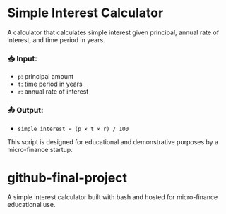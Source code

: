 # Simple Interest Calculator

A calculator that calculates simple interest given principal, annual rate of interest, and time period in years.

### 📥 Input:
- `p`: principal amount  
- `t`: time period in years  
- `r`: annual rate of interest  

### 📤 Output:
- `simple interest = (p × t × r) / 100`

This script is designed for educational and demonstrative purposes by a micro-finance startup.
# github-final-project
A simple interest calculator built with bash and hosted for micro-finance educational use.
